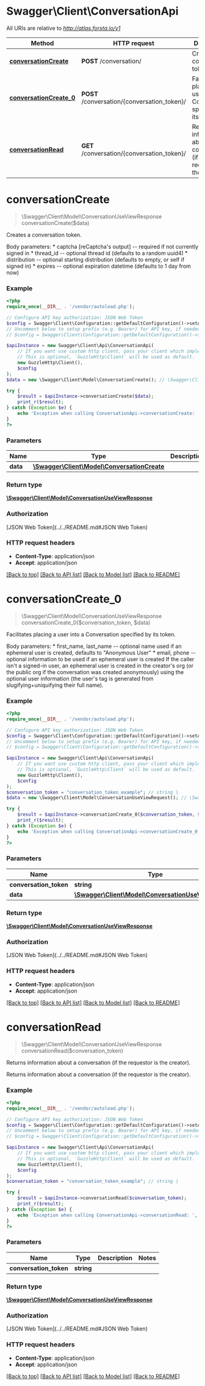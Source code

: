 # Swagger\Client\ConversationApi

All URIs are relative to *http://atlas.forsta.io/v1*

Method | HTTP request | Description
------------- | ------------- | -------------
[**conversationCreate**](ConversationApi.md#conversationCreate) | **POST** /conversation/ | Creates a conversation token.
[**conversationCreate_0**](ConversationApi.md#conversationCreate_0) | **POST** /conversation/{conversation_token}/ | Facilitates placing a user into a Conversation specified by its token.
[**conversationRead**](ConversationApi.md#conversationRead) | **GET** /conversation/{conversation_token}/ | Returns information about a conversation (if the requestor is the creator).


# **conversationCreate**
> \Swagger\Client\Model\ConversationUseViewResponse conversationCreate($data)

Creates a conversation token.

Body parameters: * captcha [reCaptcha's output] -- required if not currently signed in * thread_id -- optional thread id (defaults to a random uuid4) * distribution -- optional starting distribution (defaults to empty, or self if signed in) * expires -- optional expiration datetime (defaults to 1 day from now)

### Example
```php
<?php
require_once(__DIR__ . '/vendor/autoload.php');

// Configure API key authorization: JSON Web Token
$config = Swagger\Client\Configuration::getDefaultConfiguration()->setApiKey('Authorization', 'YOUR_API_KEY');
// Uncomment below to setup prefix (e.g. Bearer) for API key, if needed
// $config = Swagger\Client\Configuration::getDefaultConfiguration()->setApiKeyPrefix('Authorization', 'Bearer');

$apiInstance = new Swagger\Client\Api\ConversationApi(
    // If you want use custom http client, pass your client which implements `GuzzleHttp\ClientInterface`.
    // This is optional, `GuzzleHttp\Client` will be used as default.
    new GuzzleHttp\Client(),
    $config
);
$data = new \Swagger\Client\Model\ConversationCreate(); // \Swagger\Client\Model\ConversationCreate | 

try {
    $result = $apiInstance->conversationCreate($data);
    print_r($result);
} catch (Exception $e) {
    echo 'Exception when calling ConversationApi->conversationCreate: ', $e->getMessage(), PHP_EOL;
}
?>
```

### Parameters

Name | Type | Description  | Notes
------------- | ------------- | ------------- | -------------
 **data** | [**\Swagger\Client\Model\ConversationCreate**](../Model/ConversationCreate.md)|  |

### Return type

[**\Swagger\Client\Model\ConversationUseViewResponse**](../Model/ConversationUseViewResponse.md)

### Authorization

[JSON Web Token](../../README.md#JSON Web Token)

### HTTP request headers

 - **Content-Type**: application/json
 - **Accept**: application/json

[[Back to top]](#) [[Back to API list]](../../README.md#documentation-for-api-endpoints) [[Back to Model list]](../../README.md#documentation-for-models) [[Back to README]](../../README.md)

# **conversationCreate_0**
> \Swagger\Client\Model\ConversationUseViewResponse conversationCreate_0($conversation_token, $data)

Facilitates placing a user into a Conversation specified by its token.

Body parameters: * first_name, last_name -- optional name used if an ephemeral user is created,                            defaults to \"Anonymous User\" * email, phone -- optional information to be used if an ephemeral user is created  If the caller isn't a signed-in user, an ephemeral user is created in the creator's org (or the public org if the conversation was created anonymously) using the optional user information (the user's tag is generated from slugifying+uniquifying their full name).

### Example
```php
<?php
require_once(__DIR__ . '/vendor/autoload.php');

// Configure API key authorization: JSON Web Token
$config = Swagger\Client\Configuration::getDefaultConfiguration()->setApiKey('Authorization', 'YOUR_API_KEY');
// Uncomment below to setup prefix (e.g. Bearer) for API key, if needed
// $config = Swagger\Client\Configuration::getDefaultConfiguration()->setApiKeyPrefix('Authorization', 'Bearer');

$apiInstance = new Swagger\Client\Api\ConversationApi(
    // If you want use custom http client, pass your client which implements `GuzzleHttp\ClientInterface`.
    // This is optional, `GuzzleHttp\Client` will be used as default.
    new GuzzleHttp\Client(),
    $config
);
$conversation_token = "conversation_token_example"; // string | 
$data = new \Swagger\Client\Model\ConversationUseViewRequest(); // \Swagger\Client\Model\ConversationUseViewRequest | 

try {
    $result = $apiInstance->conversationCreate_0($conversation_token, $data);
    print_r($result);
} catch (Exception $e) {
    echo 'Exception when calling ConversationApi->conversationCreate_0: ', $e->getMessage(), PHP_EOL;
}
?>
```

### Parameters

Name | Type | Description  | Notes
------------- | ------------- | ------------- | -------------
 **conversation_token** | **string**|  |
 **data** | [**\Swagger\Client\Model\ConversationUseViewRequest**](../Model/ConversationUseViewRequest.md)|  |

### Return type

[**\Swagger\Client\Model\ConversationUseViewResponse**](../Model/ConversationUseViewResponse.md)

### Authorization

[JSON Web Token](../../README.md#JSON Web Token)

### HTTP request headers

 - **Content-Type**: application/json
 - **Accept**: application/json

[[Back to top]](#) [[Back to API list]](../../README.md#documentation-for-api-endpoints) [[Back to Model list]](../../README.md#documentation-for-models) [[Back to README]](../../README.md)

# **conversationRead**
> \Swagger\Client\Model\ConversationUseViewResponse conversationRead($conversation_token)

Returns information about a conversation (if the requestor is the creator).

Returns information about a conversation (if the requestor is the creator).

### Example
```php
<?php
require_once(__DIR__ . '/vendor/autoload.php');

// Configure API key authorization: JSON Web Token
$config = Swagger\Client\Configuration::getDefaultConfiguration()->setApiKey('Authorization', 'YOUR_API_KEY');
// Uncomment below to setup prefix (e.g. Bearer) for API key, if needed
// $config = Swagger\Client\Configuration::getDefaultConfiguration()->setApiKeyPrefix('Authorization', 'Bearer');

$apiInstance = new Swagger\Client\Api\ConversationApi(
    // If you want use custom http client, pass your client which implements `GuzzleHttp\ClientInterface`.
    // This is optional, `GuzzleHttp\Client` will be used as default.
    new GuzzleHttp\Client(),
    $config
);
$conversation_token = "conversation_token_example"; // string | 

try {
    $result = $apiInstance->conversationRead($conversation_token);
    print_r($result);
} catch (Exception $e) {
    echo 'Exception when calling ConversationApi->conversationRead: ', $e->getMessage(), PHP_EOL;
}
?>
```

### Parameters

Name | Type | Description  | Notes
------------- | ------------- | ------------- | -------------
 **conversation_token** | **string**|  |

### Return type

[**\Swagger\Client\Model\ConversationUseViewResponse**](../Model/ConversationUseViewResponse.md)

### Authorization

[JSON Web Token](../../README.md#JSON Web Token)

### HTTP request headers

 - **Content-Type**: application/json
 - **Accept**: application/json

[[Back to top]](#) [[Back to API list]](../../README.md#documentation-for-api-endpoints) [[Back to Model list]](../../README.md#documentation-for-models) [[Back to README]](../../README.md)

